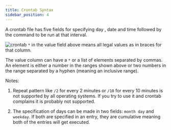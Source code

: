 ```yaml
---
title: Crontab Syntax
sidebar_position: 4
---
```


A crontab file has five fields for specifying day , date and time followed by the command to be run at that interval.

![crontab](https://i.imgur.com/am6Yokm.png)
`*` in the value field above means all legal values as in braces for that column.

The value column can have a `*` or a list of elements separated by commas. An element is either a number in the ranges shown above or two numbers in the range separated by a hyphen (meaning an inclusive range).

Notes:  
1. Repeat pattern like `/2` for every 2 minutes or `/10` for every 10 minutes is not supported by all operating systems. If you try to use it and crontab complains it is probably not supported.

2. The specification of days can be made in two fields: `month day` and `weekday`. If both are specified in an entry, they are cumulative meaning both of the entries will get executed.
